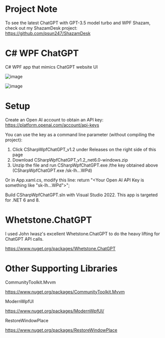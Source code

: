# Project Note
To see the latest ChatGPT with GPT-3.5 model turbo and WPF Shazam, check out my ShazamDesk project: 
https://github.com/psun247/ShazamDesk

# C# WPF ChatGPT
C# WPF app that mimics ChatGPT website UI

![image](https://github.com/psun247/CSharpWpfChatGPT/assets/31531761/6a73a4e9-a29d-450d-9ef0-d1151651a4bb)

![image](https://github.com/psun247/CSharpWpfChatGPT/assets/31531761/97370b00-367e-4882-a52b-dd4beaa631b4)

# Setup
Create an Open AI account to obtain an API key:
https://platform.openai.com/account/api-keys

You can use the key as a command line parameter (without compiling the project):
1. Click CSharpWpfChatGPT_v1.2 under Releases on the right side of this page
2. Download CSharpWpfChatGPT_v1.2_net6.0-windows.zip
3. Unzip the file and run CSharpWpfChatGPT.exe /the key obtained above (CSharpWpfChatGPT.exe /sk-Ih...WPd)

Or in App.xaml.cs, modify this line:
return "<Your Open AI API Key is something like \"sk-Ih...WPd\">";

Build CSharpWpfChatGPT.sln with Visual Studio 2022.  This app is targeted for .NET 6 and 8.

# Whetstone.ChatGPT
I used John Iwasz's excellent Whetstone.ChatGPT to do the heavy lifting for ChatGPT API calls.

https://www.nuget.org/packages/Whetstone.ChatGPT

# Other Supporting Libraries
CommunityToolkit.Mvvm
 
https://www.nuget.org/packages/CommunityToolkit.Mvvm
 
ModernWpfUI
 
https://www.nuget.org/packages/ModernWpfUI/
 
RestoreWindowPlace

https://www.nuget.org/packages/RestoreWindowPlace
